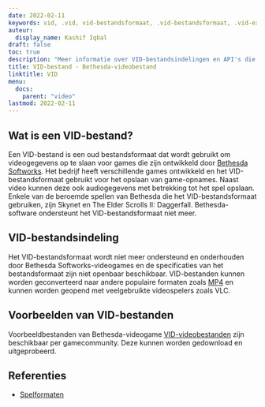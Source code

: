 ```yaml
---
date: 2022-02-11
keywords: vid, .vid, vid-bestandsformaat, .vid-bestandsformaat, .vid-extensie, vid-extensie, vid-videoformaat, vid dvd-bestanden
auteur:
  display_name: Kashif Iqbal
draft: false
toc: true
description: "Meer informatie over VID-bestandsindelingen en API's die VID-bestanden kunnen maken en openen."
title: VID-bestand - Bethesda-videobestand
linktitle: VID
menu:
  docs:
    parent: "video"
lastmod: 2022-02-11
---
```


## Wat is een VID-bestand? ##

Een VID-bestand is een oud bestandsformaat dat wordt gebruikt om videogegevens op te slaan voor games die zijn ontwikkeld door [Bethesda Softworks](https://bethesda.net/en/dashboard). Het bedrijf heeft verschillende games ontwikkeld en het VID-bestandsformaat gebruikt voor het opslaan van game-opnames. Naast video kunnen deze ook audiogegevens met betrekking tot het spel opslaan. Enkele van de beroemde spellen van Bethesda die het VID-bestandsformaat gebruiken, zijn Skynet en The Elder Scrolls II: Daggerfall. Bethesda-software ondersteunt het VID-bestandsformaat niet meer.

## VID-bestandsindeling

Het VID-bestandsformaat wordt niet meer ondersteund en onderhouden door Bethesda Softworks-videogames en de specificaties van het bestandsformaat zijn niet openbaar beschikbaar. VID-bestanden kunnen worden geconverteerd naar andere populaire formaten zoals [MP4](/nl/video/mp4/) en kunnen worden geopend met veelgebruikte videospelers zoals VLC.

## Voorbeelden van VID-bestanden

Voorbeeldbestanden van Bethesda-videogame [VID-videobestanden](http://samples.mplayerhq.hu/game-formats/bethsoft-vid/) zijn beschikbaar per gamecommunity. Deze kunnen worden gedownload en uitgeprobeerd.

## Referenties ##

- [Spelformaten](http://samples.mplayerhq.hu/game-formats/bethsoft-vid/)

